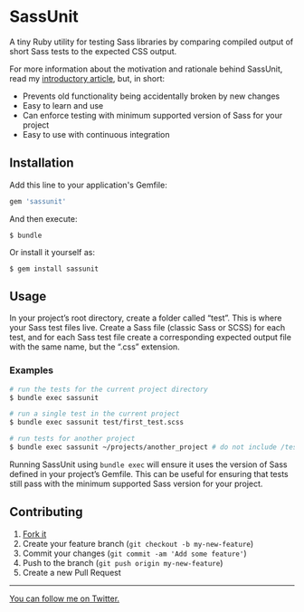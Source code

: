 # SassUnit

A tiny Ruby utility for testing Sass libraries by comparing compiled output of short Sass tests to the expected CSS output.

For more information about the motivation and rationale behind SassUnit, read my [introductory article](http://rosspenman.com/testing-sass/), but, in short:

* Prevents old functionality being accidentally broken by new changes
* Easy to learn and use
* Can enforce testing with minimum supported version of Sass for your project
* Easy to use with continuous integration

## Installation

Add this line to your application's Gemfile:

```ruby
gem 'sassunit'
```

And then execute:

    $ bundle

Or install it yourself as:

    $ gem install sassunit

## Usage

In your project’s root directory, create a folder called “test”. This is where your Sass test files live. Create a Sass file (classic Sass or SCSS) for each test, and for each Sass test file create a corresponding expected output file with the same name, but the “.css” extension.

### Examples

```sh
# run the tests for the current project directory
$ bundle exec sassunit

# run a single test in the current project
$ bundle exec sassunit test/first_test.scss

# run tests for another project
$ bundle exec sassunit ~/projects/another_project # do not include /test
```

Running SassUnit using `bundle exec` will ensure it uses the version of Sass defined in your project’s Gemfile. This can be useful for ensuring that tests still pass with the minimum supported Sass version for your project.

## Contributing

1. [Fork it](https://github.com/penman/sassunit/fork)
2. Create your feature branch (`git checkout -b my-new-feature`)
3. Commit your changes (`git commit -am 'Add some feature'`)
4. Push to the branch (`git push origin my-new-feature`)
5. Create a new Pull Request

---

[You can follow me on Twitter.](https://twitter.com/PenmanRoss)
